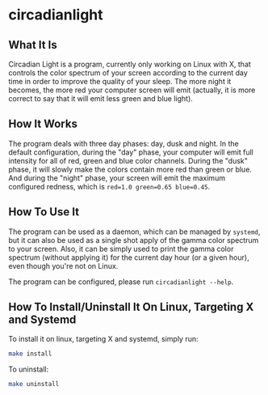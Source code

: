 # circadianlight

## What It Is

Circadian Light is a program, currently only working on Linux with X, that
controls the color spectrum of your screen according to the current day time
in order to improve the quality of your sleep.
The more night it becomes, the more red your computer screen
will emit (actually, it is more correct to say that it will emit less green and
blue light).

## How It Works

The program deals with three day phases: day, dusk and night. In the default
configuration, during the "day" phase, your computer will emit full intensity
for all of red, green and blue color channels. During the "dusk" phase, it will
slowly make the colors contain more red than green or blue. And during the
"night" phase, your screen will emit the maximum configured redness, which is
`red=1.0 green=0.65 blue=0.45`.

## How To Use It

The program can be used as a daemon, which can be managed by `systemd`, but it
can also be used as a single shot apply of the gamma color spectrum to your
screen. Also, it can be simply used to print the gamma color spectrum (without
applying it) for the current day hour (or a given hour), even though you're not
on Linux.

The program can be configured, please run `circadianlight --help`.

## How To Install/Uninstall It On Linux, Targeting X and Systemd

To install it on linux, targeting X and systemd, simply run:

```sh
make install
```

To uninstall:

```sh
make uninstall
```
